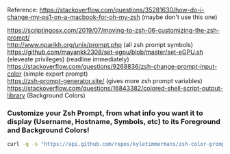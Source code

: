 Reference: https://stackoverflow.com/questions/35281630/how-do-i-change-my-ps1-on-a-macbook-for-oh-my-zsh (maybe don't use this one)
           <div>https://scriptingosx.com/2019/07/moving-to-zsh-06-customizing-the-zsh-prompt/</div>
           <div>http://www.nparikh.org/unix/prompt.php (all zsh prompt symbols)</div>
           <div>https://github.com/mayankk2308/set-egpu/blob/master/set-eGPU.sh (eleveate privileges) (readline immediately)</div>
           <div>https://stackoverflow.com/questions/9268836/zsh-change-prompt-input-color (simple export prompt)
           <div>https://zsh-prompt-generator.site/ (gives more zsh prompt variables)</div>
           <div>https://stackoverflow.com/questions/16843382/colored-shell-script-output-library (Background Colors)</div>

### Customize your Zsh Prompt, from what info you want it to display (Username, Hostname, Symbols, etc) to its Foreground and Background Colors!

```bash
curl -q -s "https://api.github.com/repos/kyletimmermans/zsh-color-prompt-tool/releases/latest" && chmod +x zsh-color-prompt-tool.zsh && ./zsh-color-prompt-tool.zsh && rm zsh-color-prompt-tool.zsh
```

